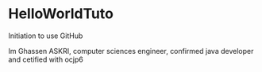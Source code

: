 # HelloWorldTuto
Initiation to use GitHub


Im Ghassen ASKRI, computer sciences engineer, confirmed java developer and cetified with ocjp6
